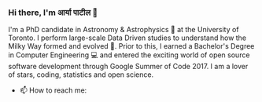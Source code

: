 ### Hi there, I'm आर्या पाटील 👋

I'm a PhD candidate in Astronomy & Astrophysics 🔭 at the University of Toronto. I perform large-scale Data Driven studies to understand how the Milky Way formed and evolved 🌌. Prior to this, I earned a Bachelor's Degree in Computer Engineering 💻 and entered the exciting world of open source software development through Google Summer of Code 2017. I am a lover of stars, coding, statistics and open science. 

- 📫 How to reach me: 
<!--
**aaryapatil/aaryapatil** is a ✨ _special_ ✨ repository because its `README.md` (this file) appears on your GitHub profile.

Here are some ideas to get you started:

- 🔭 I’m currently working on ...
- 🌱 I’m currently learning ...
- 👯 I’m looking to collaborate on ...
- 🤔 I’m looking for help with ...
- 💬 Ask me about ...
- 📫 How to reach me: ...
- 😄 Pronouns: ...
- ⚡ Fun fact: ...
-->
